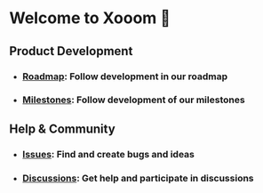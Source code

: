 # Welcome to Xooom 👋

## Product Development

- ### [Roadmap](https://github.com/orgs/xooom-dev/projects/1/views/1): Follow development in our roadmap
- ### [Milestones](https://github.com/orgs/xooom-dev/projects/1/views/6): Follow development of our milestones

## Help & Community

- ### [Issues](https://github.com/xooom-dev/roadmap/issues): Find and create bugs and ideas
- ### [Discussions](https://github.com/orgs/xooom-dev/discussions): Get help and participate in discussions
